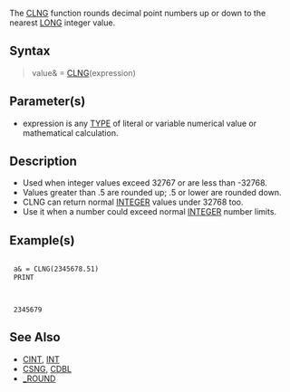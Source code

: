 The [CLNG](CLNG) function rounds decimal point numbers up or down to the nearest [LONG](LONG) integer value. 


## Syntax

>  value& = [CLNG](CLNG)(expression)


## Parameter(s)

* expression is any [TYPE](TYPE) of literal or variable numerical value or mathematical calculation.


## Description

* Used when integer values exceed 32767 or are less than -32768.
* Values greater than .5 are rounded up; .5 or lower are rounded down. 
* CLNG can return normal [INTEGER](INTEGER) values under 32768 too.
* Use it when a number could exceed normal [INTEGER](INTEGER) number limits.


## Example(s)


```vb

 a& = CLNG(2345678.51)
 PRINT

```


```text


 2345679 

```



## See Also

* [CINT](CINT), [INT](INT) 
* [CSNG](CSNG), [CDBL](CDBL)
* [_ROUND](_ROUND)




